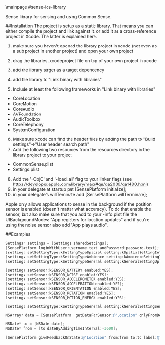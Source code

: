 \mainpage
#sense-ios-library

Sense library for sensing and using Common Sense.

##Installation
The project is setup as a static library. That means you can either compile the project and link against it, or add it as a cross-reference project in Xcode. The latter is explained here.

1. make sure you haven't opened the library project in xcode (not even as a sub project in another project) and open your own project
2. drag the libraries .xcodeproject file on top of your own project in xcode
3. add the library target as a target dependency
4. add the library to "Link binary with libraries"

5. Include at least the following frameworks in "Link binary with libraries"
 - CoreLocation
 - CoreMotion
 - CoreAudio
 - AVFoundation
 - AudioToolbox
 - CoreTelephony
 - SystemConfiguration

6. Make sure xcode can find the header files by adding the path to "Build settings"->"User header search path"
7. Add the following two resources from the resources directory in the library project to your project
 - CommonSense.plist
 - Settings.plist
8. Add the '-ObjC' and '-load_all' flag to your linker flags (see https://developer.apple.com/library/mac/#qa/qa2006/qa1490.html)
9. in your delegate at startup put [SensePlatform initialize];
10. in your delegate's willTeminate add [SensePlatform willTerminate];

Apple only allows applications to sense in the background if the position sensor is enabled (doesn't matter what accuracy).
To do that enable the sensor, but also make sure that you add to your -info.plist file the UIBackgroundModes:
"App registers for location updates" and if you're using the noise sensor also add "App plays audio".

##Examples

```objective-c
Settings* settings = [Settings sharedSettings];
[SensePlatform loginWithUser:username.text andPassword:password.text];
[settings setSettingType:kSettingTypeSpatial setting:kSpatialSettingInterval value:@"60"];
[settings setSettingType:kSettingTypeAmbience setting:kAmbienceSettingInterval value:@"60"];
[settings setSettingType:kSettingTypeGeneral setting:kGeneralSettingUploadInterval value:@"900"];

[settings setSensor:kSENSOR_BATTERY enabled:YES];
[settings setSensor:kSENSOR_NOISE enabled:YES];
[settings setSensor:kSENSOR_ACCELEROMETER enabled:YES];
[settings setSensor:kSENSOR_ACCELERATION enabled:YES];
[settings setSensor:kSENSOR_ORIENTATION enabled:YES];
[settings setSensor:kSENSOR_ROTATION enabled:YES];
[settings setSensor:kSENSOR_MOTION_ENERGY enabled:YES];

[settings setSettingType:kSettingTypeGeneral setting:kGeneralSettingSenseEnabled value:kSettingYES];

NSArray* data = [SensePlatform  getDataForSensor:@"Location" onlyFromDevice:NO nrLastPoints:5];

NSDate* to = [NSDate date];
NSDate* from = [to dateByAddingTimeInterval:-3600];

[SensePlatform giveFeedbackOnState:@"Location" from:from to:to label:@"Work"];
```
